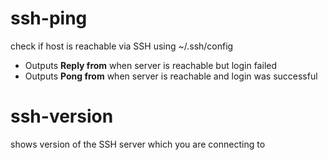 ssh-ping
========
check if host is reachable via SSH using ~/.ssh/config

* Outputs **Reply from** when server is reachable but login failed
* Outputs **Pong from** when server is reachable and login was successful

ssh-version
===========
shows version of the SSH server which you are connecting to

